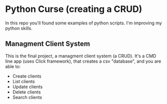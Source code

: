 # Python Curse (creating a CRUD)

In this repo you'll found some examples of python scripts. I'm improving my python skills.

## Managment Client System

This is the final project, a managment client system (a CRUD). It's a CMD line app (uses Click framework), that creates a csv "database", and you are able to:
- Create clients
- List clients
- Update clients
- Delete clients
- Search clients
